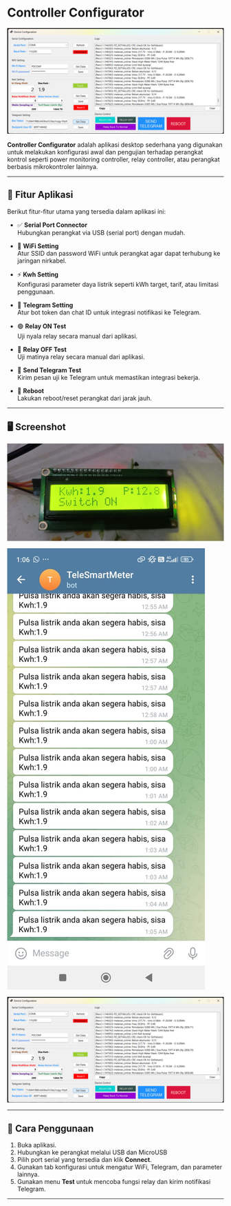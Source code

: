 # Controller Configurator

![Controller Configurator](https://github.com/fajarlabs/power_monitoring_configurator/blob/master/pictures/powermonitoring.png)

**Controller Configurator** adalah aplikasi desktop sederhana yang digunakan untuk melakukan konfigurasi awal dan pengujian terhadap perangkat kontrol seperti power monitoring controller, relay controller, atau perangkat berbasis mikrokontroler lainnya.

---

## 🔧 Fitur Aplikasi

Berikut fitur-fitur utama yang tersedia dalam aplikasi ini:

- ✅ **Serial Port Connector**  
  Hubungkan perangkat via USB (serial port) dengan mudah.

- 📶 **WiFi Setting**  
  Atur SSID dan password WiFi untuk perangkat agar dapat terhubung ke jaringan nirkabel.

- ⚡ **Kwh Setting**  
  Konfigurasi parameter daya listrik seperti kWh target, tarif, atau limitasi penggunaan.

- 📩 **Telegram Setting**  
  Atur bot token dan chat ID untuk integrasi notifikasi ke Telegram.

- 🟢 **Relay ON Test**  
  Uji nyala relay secara manual dari aplikasi.

- 🔴 **Relay OFF Test**  
  Uji matinya relay secara manual dari aplikasi.

- 🧪 **Send Telegram Test**  
  Kirim pesan uji ke Telegram untuk memastikan integrasi bekerja.

- 🔁 **Reboot**  
  Lakukan reboot/reset perangkat dari jarak jauh.

---

## 🖥️ Screenshot

![Controller Configurator](https://github.com/fajarlabs/power_monitoring_configurator/blob/master/pictures/switch_on.jpg)

![Controller Configurator](https://github.com/fajarlabs/power_monitoring_configurator/blob/master/pictures/telegram.jpg)

![Controller Configurator](https://github.com/fajarlabs/power_monitoring_configurator/blob/master/pictures/powermonitoring.png)

---

## 🚀 Cara Penggunaan

1. Buka aplikasi.
2. Hubungkan ke perangkat melalui USB dan MicroUSB
3. Pilih port serial yang tersedia dan klik **Connect**.
4. Gunakan tab konfigurasi untuk mengatur WiFi, Telegram, dan parameter lainnya.
5. Gunakan menu **Test** untuk mencoba fungsi relay dan kirim notifikasi Telegram.

---
